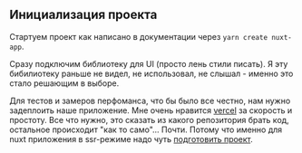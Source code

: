 ## Инициализация проекта

Стартуем проект как написано в документации через `yarn create nuxt-app`.

Сразу подключим библиотеку для UI (просто лень стили писать). Я эту бибилиотеку раньше не видел, не использовал, 
не слышал - именно это стало решающим в выборе.

Для тестов и замеров перфоманса, что бы было все честно, нам нужно задеплоить наше приложение. 
Мне очень нравится  [vercel]( https://vercel.com/) за скорость и простоту. 
Все что нужно, это сказать из какого репозитория брать код, остальное происходит "как то само"...
Почти. 
Потому что именно для nuxt приложения в ssr-режиме надо чуть [подготовить проект](https://nuxtjs.org/deployments/vercel).

